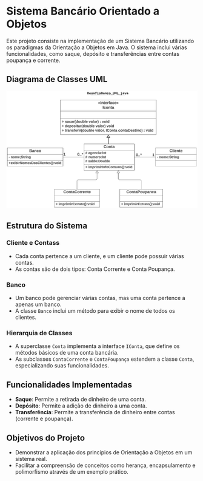 # Sistema Bancário Orientado a Objetos

Este projeto consiste na implementação de um Sistema Bancário utilizando os paradigmas da Orientação a Objetos em Java. O sistema inclui várias funcionalidades, como saque, depósito e transferências entre contas poupança e corrente.

## Diagrama de Classes UML
<img src="Diagrama_UML_Banco.png" style="width:600px;">

## Estrutura do Sistema

### Cliente e Contass
- Cada conta pertence a um cliente, e um cliente pode possuir várias contas.
- As contas são de dois tipos: Conta Corrente e Conta Poupança.

### Banco
- Um banco pode gerenciar várias contas, mas uma conta pertence a apenas um banco.
- A classe `Banco` inclui um método para exibir o nome de todos os clientes.

### Hierarquia de Classes
- A superclasse `Conta` implementa a interface `IConta`, que define os métodos básicos de uma conta bancária.
- As subclasses `ContaCorrente` e `ContaPoupança` estendem a classe `Conta`, especializando suas funcionalidades.

## Funcionalidades Implementadas
- **Saque**: Permite a retirada de dinheiro de uma conta.
- **Depósito**: Permite a adição de dinheiro a uma conta.
- **Transferência**: Permite a transferência de dinheiro entre contas (corrente e poupança).

## Objetivos do Projeto
- Demonstrar a aplicação dos princípios de Orientação a Objetos em um sistema real.
- Facilitar a compreensão de conceitos como herança, encapsulamento e polimorfismo através de um exemplo prático.